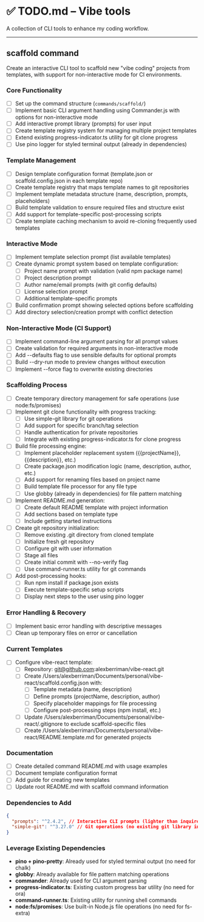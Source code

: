 # ✅ TODO.md – Vibe tools

A collection of CLI tools to enhance my coding workflow.

---

## scaffold command

Create an interactive CLI tool to scaffold new "vibe coding" projects from templates, with support for non-interactive mode for CI environments.

### Core Functionality

- [ ] Set up the command structure (`commands/scaffold/`)
- [ ] Implement basic CLI argument handling using Commander.js with options for non-interactive mode
- [ ] Add interactive prompt library (prompts) for user input
- [ ] Create template registry system for managing multiple project templates
- [ ] Extend existing progress-indicator.ts utility for git clone progress
- [ ] Use pino logger for styled terminal output (already in dependencies)

### Template Management

- [ ] Design template configuration format (template.json or scaffold.config.json in each template repo)
- [ ] Create template registry that maps template names to git repositories
- [ ] Implement template metadata structure (name, description, prompts, placeholders)
- [ ] Build template validation to ensure required files and structure exist
- [ ] Add support for template-specific post-processing scripts
- [ ] Create template caching mechanism to avoid re-cloning frequently used templates

### Interactive Mode

- [ ] Implement template selection prompt (list available templates)
- [ ] Create dynamic prompt system based on template configuration:
  - [ ] Project name prompt with validation (valid npm package name)
  - [ ] Project description prompt
  - [ ] Author name/email prompts (with git config defaults)
  - [ ] License selection prompt
  - [ ] Additional template-specific prompts
- [ ] Build confirmation prompt showing selected options before scaffolding
- [ ] Add directory selection/creation prompt with conflict detection

### Non-Interactive Mode (CI Support)

- [ ] Implement command-line argument parsing for all prompt values
- [ ] Create validation for required arguments in non-interactive mode
- [ ] Add --defaults flag to use sensible defaults for optional prompts
- [ ] Build --dry-run mode to preview changes without execution
- [ ] Implement --force flag to overwrite existing directories

### Scaffolding Process

- [ ] Create temporary directory management for safe operations (use node:fs/promises)
- [ ] Implement git clone functionality with progress tracking:
  - [ ] Use simple-git library for git operations
  - [ ] Add support for specific branch/tag selection
  - [ ] Handle authentication for private repositories
  - [ ] Integrate with existing progress-indicator.ts for clone progress
- [ ] Build file processing engine:
  - [ ] Implement placeholder replacement system ({{projectName}}, {{description}}, etc.)
  - [ ] Create package.json modification logic (name, description, author, etc.)
  - [ ] Add support for renaming files based on project name
  - [ ] Build template file processor for any file type
  - [ ] Use globby (already in dependencies) for file pattern matching
- [ ] Implement README.md generation:
  - [ ] Create default README template with project information
  - [ ] Add sections based on template type
  - [ ] Include getting started instructions
- [ ] Create git repository initialization:
  - [ ] Remove existing .git directory from cloned template
  - [ ] Initialize fresh git repository
  - [ ] Configure git with user information
  - [ ] Stage all files
  - [ ] Create initial commit with --no-verify flag
  - [ ] Use command-runner.ts utility for git commands
- [ ] Add post-processing hooks:
  - [ ] Run npm install if package.json exists
  - [ ] Execute template-specific setup scripts
  - [ ] Display next steps to the user using pino logger

### Error Handling & Recovery

- [ ] Implement basic error handling with descriptive messages
- [ ] Clean up temporary files on error or cancellation

### Current Templates

- [ ] Configure vibe-react template:
  - [ ] Repository: git@github.com:alexberriman/vibe-react.git
  - [ ] Create /Users/alexberriman/Documents/personal/vibe-react/scaffold.config.json with:
    - [ ] Template metadata (name, description)
    - [ ] Define prompts (projectName, description, author)
    - [ ] Specify placeholder mappings for file processing
    - [ ] Configure post-processing steps (npm install, etc.)
  - [ ] Update /Users/alexberriman/Documents/personal/vibe-react/.gitignore to exclude scaffold-specific files
  - [ ] Create /Users/alexberriman/Documents/personal/vibe-react/README.template.md for generated projects

### Documentation

- [ ] Create detailed command README.md with usage examples
- [ ] Document template configuration format
- [ ] Add guide for creating new templates
- [ ] Update root README.md with scaffold command information

### Dependencies to Add

```json
{
  "prompts": "^2.4.2", // Interactive CLI prompts (lighter than inquirer)
  "simple-git": "^3.27.0" // Git operations (no existing git library in project)
}
```

### Leverage Existing Dependencies

- **pino + pino-pretty**: Already used for styled terminal output (no need for chalk)
- **globby**: Already available for file pattern matching operations
- **commander**: Already used for CLI argument parsing
- **progress-indicator.ts**: Existing custom progress bar utility (no need for ora)
- **command-runner.ts**: Existing utility for running shell commands
- **node:fs/promises**: Use built-in Node.js file operations (no need for fs-extra)

